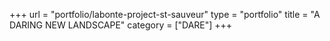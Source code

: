 +++
url = "portfolio/labonte-project-st-sauveur"
type = "portfolio"
title = "A DARING NEW LANDSCAPE"
category = ["DARE"]
+++